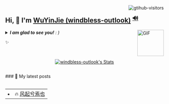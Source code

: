 <a href="https://github.com/windbless-outlook/computer-vision-in-action">
    <img align="right" src="https://komarev.com/ghpvc/?username=windbless-outlook&label=Visitors&color=red&style=flat&logo=github" alt="gtihub-visitors" />
</a>

## Hi, 👋  I'm <a href="https://windbless-outlook.github.io/" target="_blank">WuYinJie (windbless-outlook)</a> <sup><a href="https://github.com/windbless-outlook/windbless-outlook/blob/master/Octowindbless-outlook/pronounce.m4a?raw=true" title="pronunciation">🔊</a></sup>

<img align="right" alt="GIF" src="https://media.giphy.com/media/LnQjpWaON8nhr21vNW/giphy.gif" width="84" title="Say HI"> <details><summary><em><b>I am glad to see you!</b> : )</em></summary>



> You can find how to contact me in the following paltform icon url. You can follow me to find something more interesting.

- 🔭 
- 🌱
- 💬 Be free to ask me about anything [here](https://github.com/windbless-outlook/windbless-outlook/issues).

---
</details>

  ✨ 

<br>

<p align="center">
  <a href="https://github.com/windbless-outlook" class="rich-diff-level-one">
    <img src="https://github-readme-stats.vercel.app/api?username=windbless-outlook&title_color=333&text_color=777" alt="windbless-outlook's Stats" >
    <!-- &hide=issues
    <img src="https://github-readme-stats.vercel.app/api?username=windbless-outlook&hide=issues&title_color=333&text_color=777" alt="windbless-outlook's Stats" >
    -->
  </a>
</p>


<h2></h2>



<table class="table table-striped table-bordered table-vcenter"/>
### 📝 My latest posts

<table><tbody>
<tr>
  <td>
  <li> 🔥 <a href="https://wuyinjie.top">风起兮焉也</a></li> 
  </td>
</tr>

